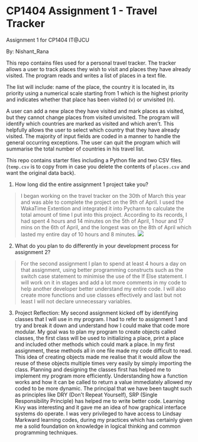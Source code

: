 # CP1404 Assignment 1 - Travel Tracker
Assignment 1 for CP1404 IT@JCU

By: Nishant_Rana  

This repo contains files used for a personal travel tracker. The tracker allows a user to track places they wish to visit and places
they have already visited. The program reads and writes a list of places in a text file.

The list will include: name of the place, the country it is located in, its priority using a numerical scale starting from 1 which is 
the highest priority and indicates whether that place has been visited (v) or unvisited (n).

A user can add a new place they have visited and mark places as visited, but they cannot change places from visited unvisited. The program will identify which countries are marked as visited and which aren't. This helpfully allows the user to select which country that they have already visited. The majority of input fields are coded in a manner to handle the general occurring exceptions. The user can quit the program which will summarise the total number of countries in his travel list. 

This repo contains starter files including a Python file and two CSV files.  
(`temp.csv` is to copy from in case you delete the contents of `places.csv` and want the original data back).  

1. How long did the entire assignment 1 project take you?
> I began working on the travel tracker on the 30th of March this year and was able to complete the project 
> on the 9th of April. I used the WakaTime Extention and integrated it into Pycharm to calculate the total amount of time I put into this project. According to its records, I had spent 4 hours and 14 minutes on the 5th of April, 1 hour and 17 mins on the 6th of April, and the longest was on the 8th of April which lasted my entire day of 10 hours and 8 minutes. <a href="https://wakatime.com"><img src="https://wakatime.com/share/@d5b123ec-e5fe-4831-92cd-5a429cd99fcb/ad95bf6d-e065-4f64-919a-7d7dfc17f0c2.png" /></a>
2. What do you plan to do differently in your development process for assignment 2?
> For the second assignment I plan to spend at least 4 hours a day on that assignment, using better programming constructs such as the switch case statement to minimise the use of the If Else statement. I will work on it in stages and add a lot more comments in my code to help another developer better understand my entire code. I will also create more functions and use classes effectively and last but not least I will not declare unnecessary variables. 
3. Project Reflection: My second assignment kicked off by identifying classes that I will use in my program. I had to refer to assignment 1 and try and break it down and understand how I could make that code more modular. My goal was to plan my program to create objects called classes, the first class will be used to initializing a place, print a place and included other methods which could mark a place. In my first assignment, these methods all in one file made my code difficult to read. This idea of creating objects made me realise that it would allow the reuse of these objects multiple times very easily by simply importing the class. Planning and designing the classes first has helped me to implement my program more efficiently. Understanding how a function works and how it can be called to return a value immediately allowed my coded to be more dynamic. The principal that we have been taught such as principles like DRY (Don't Repeat Yourself), SRP (Single Responsibility Principle) has helped me to write better code. Learning Kivy was interesting and it gave me an idea of how graphical interface systems do operate. I was very privileged to have access to Lindsay Markward learning codes, during my practices which has certainly given me a solid foundation on  knowledge in logical thinking and common programming techniques. 




